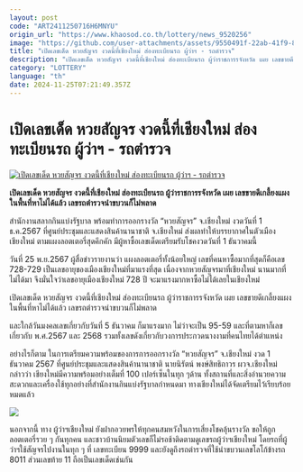 ```yaml
---
layout: post
code: "ART2411250716H6MNYU"
origin_url: "https://www.khaosod.co.th/lottery/news_9520256"
image: "https://github.com/user-attachments/assets/9550491f-22ab-41f9-87b4-f7ccfd70dfd3"
title: "เปิดเลขเด็ด หวยสัญจร งวดนี้ที่เชียงใหม่ ส่องทะเบียนรถ ผู้ว่าฯ - รถตำรวจ"
description: "เปิดเลขเด็ด หวยสัญจร งวดนี้ที่เชียงใหม่ ส่องทะเบียนรถ ผู้ว่าราชการรจังหวัด เผย เลขขายดีเกลี้ยงแผงในพื้นที่หาไม่ได้แล้ว เลขรถตำรวจนำขบวนก็ไม่พลาด"
category: "LOTTERY"
language: "th"
date: 2024-11-25T07:21:49.357Z
---
```


# เปิดเลขเด็ด หวยสัญจร งวดนี้ที่เชียงใหม่ ส่องทะเบียนรถ ผู้ว่าฯ - รถตำรวจ

[![เปิดเลขเด็ด หวยสัญจร งวดนี้ที่เชียงใหม่ ส่องทะเบียนรถ ผู้ว่าฯ - รถตำรวจ](https://www.khaosod.co.th/wpapp/uploads/2024/11/Traveling-lottery.jpg "เปิดเลขเด็ด หวยสัญจร งวดนี้ที่เชียงใหม่ ส่องทะเบียนรถ ผู้ว่าฯ - รถตำรวจ")](https://www.khaosod.co.th/wpapp/uploads/2024/11/Traveling-lottery.jpg)

**เปิดเลขเด็ด หวยสัญจร งวดนี้ที่เชียงใหม่ ส่องทะเบียนรถ ผู้ว่าราชการรจังหวัด เผย เลขขายดีเกลี้ยงแผงในพื้นที่หาไม่ได้แล้ว เลขรถตำรวจนำขบวนก็ไม่พลาด**

สำนักงานสลากกินแบ่งรัฐบาล พร้อมทำการออกรางวัล “หวยสัญจร” จ.เชียงใหม่ งวดวันที่ 1 ธ.ค.2567 ที่ศูนย์ประชุมและแสดงสินค้านานาชาติ จ.เชียงใหม่ ส่งผลทำให้บรรยากาศในตัวเมืองเชียงใหม่ ตามแผงลอตเตอรี่สุดคึกคัก มีผู้หาซื้อเลขเด็ดเตรียมรับโชคงวดวันที่ 1 ธันวาคมนี้

วันที่ 25 พ.ย.2567 ผู้สื่อข่าวรายงานว่า แผงลอตเตอรี่ทั้งน้อยใหญ่ เลขที่คนหาซื้อมากที่สุดก็คือเลข 728-729 เป็นเลขอายุของเมืองเชียงใหม่ที่มาแรงที่สุด เนื่องจากหวยสัญจรมาที่เชียงใหม่ นานมากที่ไม่ได้มา จึงมั่นใจว่าเลขอายุเมืองเชียงใหม่ 728 ปี จะมาแรงมากหาซื้อไม่ได้เลยในเชียงใหม่

เปิดเลขเด็ด หวยสัญจร งวดนี้ที่เชียงใหม่ ส่องทะเบียนรถ ผู้ว่าราชการรจังหวัด เผย เลขขายดีเกลี้ยงแผงในพื้นที่หาไม่ได้แล้ว เลขรถตำรวจนำขบวนก็ไม่พลาด

และใกล้วันมงคลเลขเกี่ยวกับวันที่ 5 ธันวาคม ก็มาแรงมาก ไม่ว่าจะเป็น 95-59 และที่ตามหาก็เลขเกี่ยวกับ พ.ศ.2567 และ 2568 รวมทั้งเลขดังเกี่ยวกับวงการประกวดนางงามที่คนไทยได้ตำแหน่ง

อย่างไรก็ตาม ในการเตรียมความพร้อมของการการออกรางวัล “หวยสัญจร” จ.เชียงใหม่ งวด 1 ธันวาคม 2567 ที่ศูนย์ประชุมและแสดงสินค้านานาชาติ นายนิรัตน์ พงษ์สิทธิถาวร ผวจ.เชียงใหม่ กล่าวว่า เชียงใหม่มีความพร้อมอย่างเต็มที่ 100 เปอร์เซ็นในทุก ๆด้าน ทั้งสถานที่และสิ่งอำนวยความสะดวกและเครื่องใช้ทุกอย่างที่สำนักงานกินแบ่งรัฐบาลกำหนดมา ทางเชียงใหม่ได้จัดเตรียมไว้เรียบร้อยหมดแล้ว

[![](https://www.khaosod.co.th/wpapp/uploads/2024/11/25-เลข1.jpeg)](https://www.khaosod.co.th/wpapp/uploads/2024/11/25-เลข1.jpeg)

นอกจากนี้ ทาง ผู้ว่าฯเชียงใหม่ ยังฝากอวยพรให้ทุกคนสมหวังในการเสี่ยงโชคลุ้นรางวัล ขอให้ถูกลอตเตอรี่รวย ๆ กันทุกคน และชาวบ้านนิยมตัวเลขก็ไม่รอช้าติดตามดูเลขรถผู้ว่าฯเชียงใหม่ โดยรถที่ผู้ว่าฯใช้สัญจรไปงานในทุก ๆ ที่ เลขทะเบียน 9999 และยังดูถึงรถตำรวจที่ใช้นำขบวนเลขโลโก้ข้างรถ 8011 ส่วนเลขท้าย 11 ถือเป็นเลขเด็ดเช่นกัน